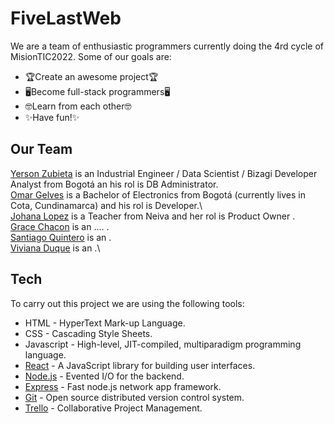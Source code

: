 # FiveLastWeb
We are a team of enthusiastic programmers currently doing the 4rd cycle of MisionTIC2022. Some of our goals are:
- 🏆Create an awesome project🏆
- 🖥️Become full-stack programmers🖥️
- 🤓Learn from each other🤓
- ✨Have fun!✨ 

## Our Team
[Yerson Zubieta](https://github.com/yerson117) is an Industrial Engineer / Data Scientist / Bizagi Developer Analyst from Bogotá an his rol is DB Administrator.\
[Omar Gelves](https://github.com/omargelves) is a Bachelor of Electronics from Bogotá (currently lives in Cota, Cundinamarca) and his rol is Developer.\    
[Johana Lopez](https://github.com/JohanaLopez) is a Teacher from Neiva and her rol is Product Owner .\
[Grace Chacon](https://github.com/GraceChacon) is an .... .\
[Santiago Quintero](https://github.com/MrSanty) is an .\
[Viviana Duque](https://github.com/) is an .\

## Tech
To carry out this project we are using the following tools:
- HTML - HyperText Mark-up Language.
- CSS - Cascading Style Sheets.
- Javascript - High-level, JIT-compiled, multiparadigm programming language.
- [React](https://reactjs.org/) - A JavaScript library for building user interfaces.
- [Node.js](http://nodejs.org) - Evented I/O for the backend.
- [Express](http://expressjs.com) - Fast node.js network app framework.
- [Git](https://git-scm.com) - Open source distributed version control system.
- [Trello](https://trello.com/) - Collaborative Project Management.